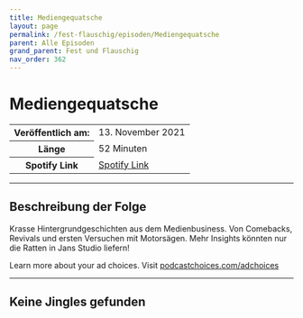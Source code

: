 ```yaml
---
title: Mediengequatsche
layout: page
permalink: /fest-flauschig/episoden/Mediengequatsche
parent: Alle Episoden
grand_parent: Fest und Flauschig
nav_order: 362
---
```


# Mediengequatsche
<table class="resp-table dcf-table dcf-table-responsive dcf-table-bordered dcf-table-striped dcf-w-100%">
                    <tbody>
                        <tr>
                            <th scope="row">Veröffentlich am:</th>
                            <td data-label="Veröffentlich am:">13. November 2021</td>
                        </tr>
                        <tr>
                            <th scope="row">Länge </th>
                            <td data-label="Länge ">52 Minuten</td>
                        </tr><tr>
                                <th scope="row">Spotify Link</th>
                                <td data-label="Spotify Link"><a href="https://open.spotify.com/episode/2nP6hgNbvFkUMl0YKXnRo9">Spotify Link</a></td>
                            </tr></tbody>
                </table>

***

## Beschreibung der Folge

<div>
<p>Krasse Hintergrundgeschichten aus dem Medienbusiness. Von Comebacks, Revivals und ersten Versuchen mit Motorsägen. Mehr Insights könnten nur die Ratten in Jans Studio liefern! </p><p> </p><p>Learn more about your ad choices. Visit <a href="https://podcastchoices.com/adchoices">podcastchoices.com/adchoices</a></p>  
</div>

***

## Keine Jingles gefunden